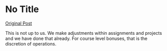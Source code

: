 # No Title

[Original Post](https://discourse.onlinedegree.iitm.ac.in/t/171798/6)

<p>This is not up to us. We make adjustments within assignments and projects and we have done that already. For course level bonuses, that is the discretion of operations.</p>